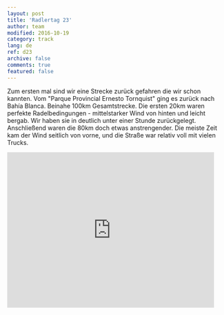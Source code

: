 ```yaml
---   
layout: post 
title: 'Radlertag 23'  
author: team 
modified: 2016-10-19
category: track 
lang: de 
ref: d23
archive: false 
comments: true 
featured: false 
--- 
```


 Zum ersten mal sind wir eine Strecke zurück gefahren die wir schon kannten. Vom "Parque Provincial Ernesto Tornquist" ging es zurück nach Bahía Blanca. Beinahe 100km Gesamtstrecke. Die ersten 20km waren perfekte Radelbedingungen - mittelstarker Wind von hinten und leicht bergab. Wir haben sie in deutlich unter einer Stunde zurückgelegt. Anschließend waren die 80km doch etwas anstrengender. Die meiste Zeit kam der Wind seitlich von vorne, und die Straße war relativ voll mit vielen Trucks. 

<iframe width='480' height='360' src='http://track-kit.net/maps_s3/?v=embed&track=230923.gpx' frameborder='0' allowfullscreen></iframe>